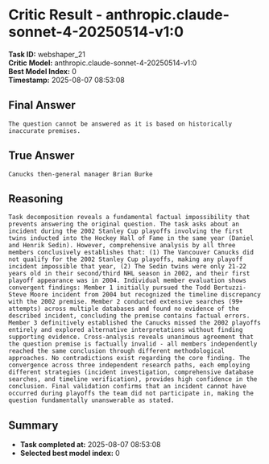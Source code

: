 # Critic Result - anthropic.claude-sonnet-4-20250514-v1:0

**Task ID:** webshaper_21  
**Critic Model:** anthropic.claude-sonnet-4-20250514-v1:0  
**Best Model Index:** 0  
**Timestamp:** 2025-08-07 08:53:08

## Final Answer
```
The question cannot be answered as it is based on historically inaccurate premises.
```

## True Answer
```
Canucks then-general manager Brian Burke
```

## Reasoning
```
Task decomposition reveals a fundamental factual impossibility that prevents answering the original question. The task asks about an incident during the 2002 Stanley Cup playoffs involving the first twins inducted into the Hockey Hall of Fame in the same year (Daniel and Henrik Sedin). However, comprehensive analysis by all three members conclusively establishes that: (1) The Vancouver Canucks did not qualify for the 2002 Stanley Cup playoffs, making any playoff incident impossible that year, (2) The Sedin twins were only 21-22 years old in their second/third NHL season in 2002, and their first playoff appearance was in 2004. Individual member evaluation shows convergent findings: Member 1 initially pursued the Todd Bertuzzi-Steve Moore incident from 2004 but recognized the timeline discrepancy with the 2002 premise. Member 2 conducted extensive searches (99+ attempts) across multiple databases and found no evidence of the described incident, concluding the premise contains factual errors. Member 3 definitively established the Canucks missed the 2002 playoffs entirely and explored alternative interpretations without finding supporting evidence. Cross-analysis reveals unanimous agreement that the question premise is factually invalid - all members independently reached the same conclusion through different methodological approaches. No contradictions exist regarding the core finding. The convergence across three independent research paths, each employing different strategies (incident investigation, comprehensive database searches, and timeline verification), provides high confidence in the conclusion. Final validation confirms that an incident cannot have occurred during playoffs the team did not participate in, making the question fundamentally unanswerable as stated.
```

## Summary
- **Task completed at:** 2025-08-07 08:53:08
- **Selected best model index:** 0
